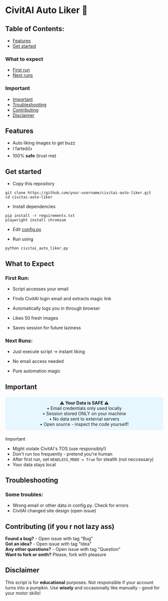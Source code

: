 # CivitAI Auto Liker 🤯

## Table of Contents:

- [Features](#features)
- [Get started](#get-started)<br>
### What to expect
- [First run](#first-run)
- [Next runs](#next-runs)
### Important
- [Important](#important)
- [Troubleshooting](#troubleshooting)
- [Contributing](#contributing-if-you-r-not-lazy-ass)
- [Disclaimer](#disclaimer)

## Features
- Auto liking images to get buzz
- I farted👍
- 100% **safe** (trust me)

## Get started
- Copy this repository
```
git clone https://github.com/your-username/civitai-auto-liker.git
cd civitai-auto-liker
```
  - Install dependencies
  ```
  pip install -r requirements.txt
  playwright install chromium
  ```
  - Edit [config.py](config.py)
  
  - Run using
  ```
  python civitai_auto_liker.py
  ```
## What to Expect
### First Run:

- Script accesses your email

- Finds CivitAI login email and extracts magic link

- Automatically logs you in through browser

- Likes 50 fresh images

- Saves session for future laziness

### Next Runs:

- Just execute script → instant liking

- No email access needed

- Pure automation magic

## Important
<div align="center" style="background-color:#e6f7ff; padding:10px; border-radius:5px; margin:20px 0;"> <strong>⚠️ Your Data is SAFE ⚠️</strong><br> • Email credentials only used locally<br> • Session stored ONLY on your machine<br> • No data sent to external servers<br> • Open source - inspect the code yourself! </div>

> [!IMPORTANT]
>- Might violate CivitAI's TOS (use responsibly!)<br>
>- Don't run too frequently - pretend you're human<br>
>- After first run, set ```HEADLESS_MODE = True``` for stealth (not neccessary)<br>
>- Your data stays local

## Troubleshooting

### Some troubles:
- Wrong email or other data in config.py. Check for errors
- CivitAI changed site design (open issue)

## Contributing (if you r not lazy ass)

**Found a bug?** - Open issue with tag "Bug"<br>
**Got an idea?** - Open issue with tag "Idea"<br>
**Any other questions?** - Open issue with tag "Question"<br>
**Want to fork or smth?** Please, fork with pleasure

## Disclaimer

This script is for **educational** purposes. Not responsible if your account turns into a pumpkin. Use **wisely** and occasionally like manually - good for your motor skills!
